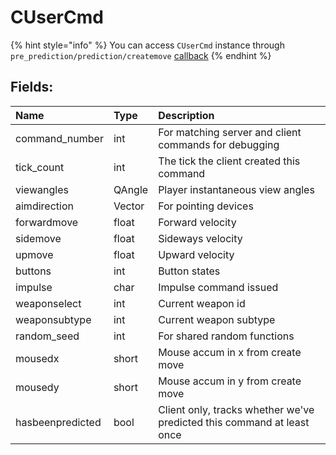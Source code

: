 # CUserCmd

{% hint style="info" %}
You can access `CUserCmd` instance through `pre_prediction/prediction/createmove` [callback](../other/callbacks.md)
{% endhint %}

## Fields:

| Name | Type | Description |
| :--- | :--- | :--- |
| command_number | int | For matching server and client commands for debugging |
| tick_count | int | The tick the client created this command |
| viewangles | QAngle | Player instantaneous view angles |
| aimdirection | Vector | For pointing devices |
| forwardmove | float | Forward velocity |
| sidemove | float | Sideways velocity |
| upmove | float | Upward velocity |
| buttons | int | Button states |
| impulse | char | Impulse command issued |
| weaponselect | int | Current weapon id |
| weaponsubtype | int | Current weapon subtype |
| random_seed | int | For shared random functions |
| mousedx | short | Mouse accum in x from create move |
| mousedy | short | Mouse accum in y from create move |
| hasbeenpredicted | bool | Client only, tracks whether we've predicted this command at least once |
